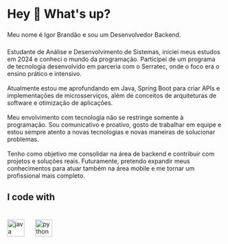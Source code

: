 <h1 align="left">Hey 👋 What's up?</h1>

###

<p align="left">Meu nome é Igor Brandão e sou um Desenvolvedor Backend.</p>

###

<p align="left">Estudante de Análise e Desenvolvimento de Sistemas, iniciei meus estudos em 2024 e conheci o mundo da programação. Participei de um programa de tecnologia desenvolvido em parceria com o Serratec, onde o foco era o ensino prático e intensivo.<br><br>Atualmente estou me aprofundando em Java, Spring Boot para criar APIs e implementações de microsserviços, além de conceitos de arquiteturas de software e otimização de aplicações.<br><br>Meu envolvimento com tecnologia não se restringe somente à programação. Sou comunicativo e proativo, gosto de trabalhar em equipe e estou sempre atento a novas tecnologias e novas maneiras de solucionar problemas.<br><br>Tenho como objetivo me consolidar na área de backend e contribuir com projetos e soluções reais. Futuramente, pretendo expandir meus conhecimentos para atuar também na área mobile e me tornar um profissional mais completo.</p>

###

<h2 align="left">I code with</h2>

###

<br clear="both">

<div align="left">
  <img src="https://cdn.jsdelivr.net/gh/devicons/devicon/icons/java/java-original.svg" height="40" alt="java logo"  />
  <img width="17" />
  <img src="https://cdn.jsdelivr.net/gh/devicons/devicon/icons/python/python-original.svg" height="40" alt="python logo"  />
</div>

###
